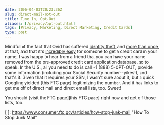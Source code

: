 ```yaml
--- 
date: 2006-04-03T20:23:36Z
slug: direct-mail-opt-out
title: Tune In, Opt-Out
aliases: [/privacy/opt-out.html]
tags: [Privacy, Marketing, Direct Marketing, Credit Cards]
type: post
---
```


Mindful of the fact that Ovid has suffered [identity theft,] and [more than once],
at that, and that it's [incredibly easy] for someone to get a credit card in
your name, I was happy to hear from a friend that you can have your name removed
from the pre-approved credit card application database, so to speak. In the
U.S., all you need to do is call +1 (888) 5-OPT-OUT, provide some information
(including your Social Security number--yikes!), and that's it. Given that it
requires your SSN, I wasn't sure about it, but a quick Googling yielded [this
FTC page] legitimizing the number. And it has links to get me off of direct mail
and direct email lists, too. Sweet!

You should [visit the FTC page][this FTC page] right now and get off those
lists, too.

  [identity theft,]: https://publius-ovidius.livejournal.com/111672.html
    "Don't fuck with Ovid -- the long version"
  [more than once]: https://publius-ovidius.livejournal.com/180912.html
    "How to (not) protect your credit"
  [incredibly easy]: https://cockeyed.com/citizen/creditcard/application.shtml
    "The Torn-Up Credit Card Application"
  [ ]: https://www.consumer.ftc.gov/articles/how-stop-junk-mail
    "How To Stop Junk Mail"
